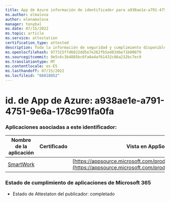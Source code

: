 ```yaml
---
title: App de Azure información de identificador para a938ae1e-a791-4751-9e6a-178c991fa0fa
ms.author: elmalova
author: elenamalova
manager: tonybal
ms.date: 07/15/2022
ms.topic: article
ms.service: attestation
certification_type: attested
description: Toda la información de seguridad y cumplimiento disponible para a938ae1e-a791-4751-9e6a-178c991fa0fa.
ms.openlocfilehash: 977315f7d6822dd5e7e262fb5ed83dbe71b00079
ms.sourcegitcommit: 9e5c6c3b4885bc6fa0a4af61432c86a232bc7ec9
ms.translationtype: MT
ms.contentlocale: es-ES
ms.lasthandoff: 07/15/2022
ms.locfileid: "66818852"
---
```

# <a name="azure-app-id-a938ae1e-a791-4751-9e6a-178c991fa0fa"></a>id. de App de Azure: a938ae1e-a791-4751-9e6a-178c991fa0fa


### <a name="apps-associated-with-this-id"></a>Aplicaciones asociadas a este identificador:
| **Nombre de la aplicación** | **Certificado** | **Vista en AppSource** |
|--------------|---------------|-----------------------|
| [SmartWork](../forward/WA200001149.md) |  | [https://appsource.microsoft.com/product/office/WA200001149](https://appsource.microsoft.com/product/office/WA200001149) |

### <a name="microsoft-365-app-compliance-status"></a>Estado de cumplimiento de aplicaciones de Microsoft 365
- Estado de Attestaton del publicador: completado

